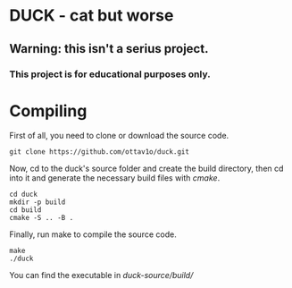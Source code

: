 # DUCK - cat but worse
## Warning: this isn't a serius project.
### This project is for educational purposes only.

# Compiling
First of all, you need to clone or download the source code.

    git clone https://github.com/ottav1o/duck.git

Now, cd to the duck's source folder and create the build directory, then cd into it and generate the necessary build files with *cmake*.

    cd duck
    mkdir -p build
    cd build
    cmake -S .. -B .

Finally, run make to compile the source code.

    make
    ./duck

You can find the executable in **duck-source*/build/*
